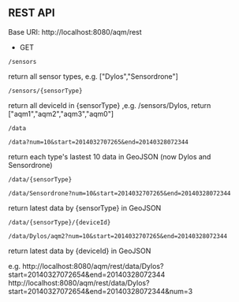 REST API
-----
Base URI: http://localhost:8080/aqm/rest
 
* GET 

``/sensors``

return all sensor types, e.g. ["Dylos","Sensordrone"]

``/sensors/{sensorType}``

return all deviceId in {sensorType} ,e.g. /sensors/Dylos, return ["aqm1","aqm2","aqm3","aqm0"]


``/data``

``/data?num=10&start=2014032707265&end=20140328072344``

return each type's lastest 10 data in GeoJSON (now Dylos and Sensordrone)

``/data/{sensorType}``

``/data/Sensordrone?num=10&start=2014032707265&end=20140328072344``

return latest data by {sensorType} in GeoJSON

``/data/{sensorType}/{deviceId}``

``/data/Dylos/aqm2?num=10&start=2014032707265&end=20140328072344``

return latest data by {deviceId} in GeoJSON

e.g. http://localhost:8080/aqm/rest/data/Dylos?start=20140327072654&end=20140328072344
http://localhost:8080/aqm/rest/data/Dylos?start=20140327072654&end=20140328072344&num=3

